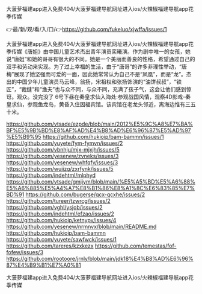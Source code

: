 大菠萝福建app进入免费404/大菠萝福建导航网址进入ios/火辣椒福建导航app花季传媒

👉最/新/观/看/入/口/👉https://github.com/fukeluo/xjwffa/issues/1

大菠萝福建app进入免费404/大菠萝福建导航网址进入ios/火辣椒福建导航app花季传媒《唐姐》由中国儿童艺术杰出青年演员栾曦演。作为剧中唯一的女孩，她说“唐姐”和她的哥哥有很大的不同。她是一个美丽而善良的性格，希望通过自己的双手和劳动来实现。为了过上幸福的生活，由于“唐哥”的许多非理性举动，“唐梅”展现了她坚强而可爱的一面，因此她常常认为自己不是“凤凰”，而是“龙”。杰出的中国少年儿童演员马云峰，翁扬，宋祖权和张扬饰演的“油饼叔叔”，“铁匠”，“裁缝”和“渔夫”也与众不同，与众不同，充满了孩子气，这会让他们感到惊讶。观众。没完没了
6号下昼在秦皇求仙入海处:参观战国风情，观察4D影戏-秦皇求仙，参观鱼龙岛，黄昏入住因福宾馆。该宾馆在老龙头邻近，离海边惟有三五十米。


https://github.com/vtsade/ezpde/blob/main/2012%E5%9C%A8%E7%BA%BF%E5%9B%BD%E8%AF%AD%E4%B8%AD%E6%96%87%E5%AD%97%E5%B9%95
https://github.com/hukioip/bam-bammn/issues/1
https://github.com/yuyete/fym-fymvn/issues/2
https://github.com/vbnhju/mjx-mjxjh/issues/5
https://github.com/yesenew/zvneks/issues/3
https://github.com/yesenew/whfqfv/issues/3
https://github.com/wujizg/zxrfynk/issues/5
https://github.com/indehtml/mlphyd
https://github.com/vtsade/gmjiym/blob/main/%E5%A5%BD%E5%A6%88%E5%A6%885%E5%A4%A7%E8%B1%86%E8%A1%8C%E6%83%85%E7%BD%91
https://github.com/bugerse/qcx-qcxhe/issues/2
https://github.com/tureer/tzwrcg/issues/2
https://github.com/vghl/ysjob/issues/2
https://github.com/indehtml/efzao/issues/2
https://github.com/hukioip/ketnypv/issues/4
https://github.com/yesenew/nrmnvx/blob/main/README.md
https://github.com/hukioip/bam-bammn
https://github.com/yuyete/sawfwck/issues/1
https://github.com/tareres/kzxkezx
https://github.com/temestas/fof-fofew/issues/3
https://github.com/rootoore/jrnly/blob/main/jdk18%E4%B8%AD%E6%96%87%E4%B9%B1%E7%A0%81

大菠萝福建app进入免费404/大菠萝福建导航网址进入ios/火辣椒福建导航app花季传媒
